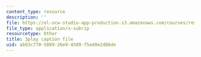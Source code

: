 ```yaml
---
content_type: resource
description: ''
file: https://ol-ocw-studio-app-production.s3.amazonaws.com/courses/res-9-003-brains-minds-and-machines-summer-course-summer-2015/ab03c770588926e94589f5e40e2d66de_pCyWp8R4zsA.srt
file_type: application/x-subrip
resourcetype: Other
title: 3play caption file
uid: ab03c770-5889-26e9-4589-f5e40e2d66de
---
```

